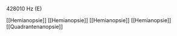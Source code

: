 428010 Hz (E)

[[Hemianopsie]]
[[Hemianopsie]]
[[Hemianopsie]]
[[Hemianopsie]]
[[Quadrantenanopsie]]